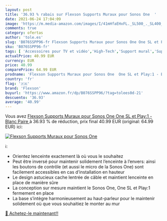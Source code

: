 ```yaml
---
layout: post
title: '36.93 % rabais sur Flexson Supports Muraux pour Sonos One  '
date: 2021-06-24 17:04:09
image: 'https://m.media-amazon.com/images/I/41mHfaEHxFL._SL500_._SL400_.jpg'
comments: true
category: ofertas
author: 'tole.es'
slug: 'B076SSPP96-fr Flexson Supports Muraux pour Sonos One One SL et Play:1 -...'
sku: 'B076SSPP96-fr'
tags: [ 'Accessoires pour TV et vidéo','High-Tech','Support mural','Supports et meubles TV','TV, vidéo et home cinéma','flexson', ]
actualPrice: 40.99 EUR
currency: EUR
price: 40.99
comparePrice: 64.99 EUR
prodname: 'Flexson Supports Muraux pour Sonos One  One SL et Play:1 - Blanc  Paire '
country: 'fr'
flag: '🇫🇷'
brand: 'Flexson'
buyurl: 'https://www.amazon.fr/dp/B076SSPP96/?tag=tolees0d-21'
descuento: '36.93'
average: '40.99'
---
```


Vous avez [Flexson Supports Muraux pour Sonos One  One SL et Play:1 - Blanc  Paire ](https://www.amazon.fr/dp/B076SSPP96/?tag=tolees0d-21)  à  36.93 % de réduction, prix final  40.99 EUR (original: 64.99 EUR) ici:

[![Flexson Supports Muraux pour Sonos One  ](https://m.media-amazon.com/images/I/41mHfaEHxFL._SL500_._SL400_.jpg)](https://www.amazon.fr/dp/B076SSPP96/?tag=tolees0d-21)

ℹ️:

- Orientez lenceinte exactement là où vous le souhaitez
- Peut être inversé pour maintenir solidement l’enceinte à l’envers: ainsi les boutons de contrôle (et aussi le micro de la Sonos One) sont facilement accessibles en cas d’installation en hauteur
- Le design astucieux cache lentrée de câble et maintient lenceinte en place de manière sûre
- La conception sur mesure maintient le Sonos One, One SL et Play:1 fermement en place
- La base s’intègre harmonieusement au haut-parleur pour le maintenir solidement où que vous souhaitiez le monter au mur

[🛒 Achetez-le maintenant!!](https://www.amazon.fr/dp/B076SSPP96/?tag=tolees0d-21)
